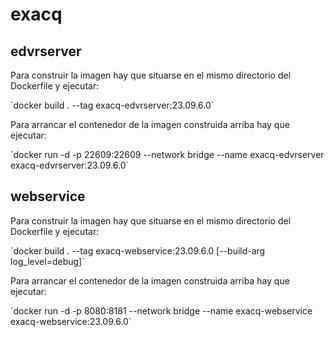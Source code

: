 # exacq

## edvrserver

Para construir la imagen hay que situarse en el mismo directorio del Dockerfile y ejecutar:

´docker build . --tag exacq-edvrserver:23.09.6.0´

Para arrancar el contenedor de la imagen construida arriba hay que ejecutar:

´docker run -d -p 22609:22609 --network bridge --name exacq-edvrserver exacq-edvrserver:23.09.6.0´

## webservice

Para construir la imagen hay que situarse en el mismo directorio del Dockerfile y ejecutar:

´docker build . --tag exacq-webservice:23.09.6.0 [--build-arg log_level=debug]´

Para arrancar el contenedor de la imagen construida arriba hay que ejecutar:

´docker run -d -p 8080:8181 --network bridge --name exacq-webservice exacq-webservice:23.09.6.0´
